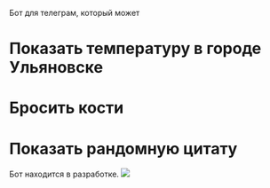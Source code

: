 
Бот для телеграм, который может
# Показать температуру в городе Ульяновске 
# Бросить кости
# Показать рандомную цитату
Бот находится в разработке.
![](https://sun7-7.userapi.com/0H1QJIQ3kP5DjwkL4ljGwSGgeHqZqtEeDnnkIA/bTvke3Ho0So.jpg)
